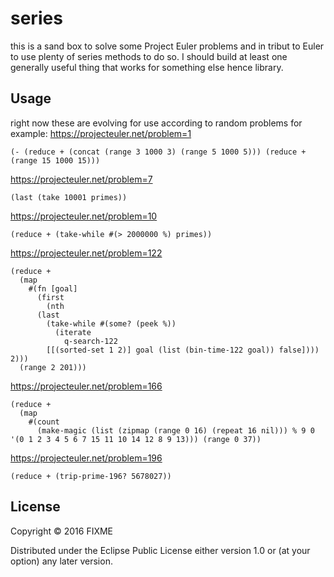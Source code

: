# series

this is a sand box to solve some Project Euler problems and in tribut to Euler to use plenty of series methods to do so. I should build at least one generally useful thing that works for something else hence library.

## Usage

right now these are evolving for use according to random problems for example:
https://projecteuler.net/problem=1
```
(- (reduce + (concat (range 3 1000 3) (range 5 1000 5))) (reduce + (range 15 1000 15)))
```
https://projecteuler.net/problem=7
```
(last (take 10001 primes))
```
https://projecteuler.net/problem=10
```
(reduce + (take-while #(> 2000000 %) primes))
```
https://projecteuler.net/problem=122
```
(reduce +
  (map
    #(fn [goal]
      (first
        (nth
	  (last
	    (take-while #(some? (peek %))
	      (iterate
	        q-search-122
		[[(sorted-set 1 2)] goal (list (bin-time-122 goal)) false]))) 2)))
  (range 2 201)))
  ```
https://projecteuler.net/problem=166
```
(reduce +
  (map
    #(count
      (make-magic (list (zipmap (range 0 16) (repeat 16 nil))) % 9 0 '(0 1 2 3 4 5 6 7 15 11 10 14 12 8 9 13))) (range 0 37))
```
https://projecteuler.net/problem=196
```
(reduce + (trip-prime-196? 5678027))
```


## License

Copyright © 2016 FIXME

Distributed under the Eclipse Public License either version 1.0 or (at
your option) any later version.
